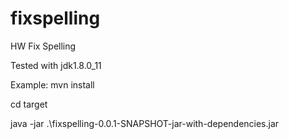 # fixspelling
HW Fix Spelling

Tested with jdk1.8.0_11

Example:
mvn install

cd target

java -jar .\fixspelling-0.0.1-SNAPSHOT-jar-with-dependencies.jar

